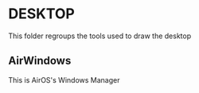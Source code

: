 # DESKTOP

This folder regroups the tools used to draw the desktop

## AirWindows

This is AirOS's Windows Manager

